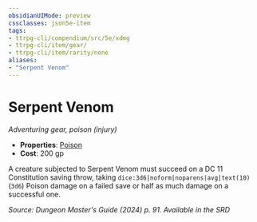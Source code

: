 ```yaml
---
obsidianUIMode: preview
cssclasses: json5e-item
tags:
- ttrpg-cli/compendium/src/5e/xdmg
- ttrpg-cli/item/gear/
- ttrpg-cli/item/rarity/none
aliases: 
- "Serpent Venom"
---
```

# Serpent Venom
*Adventuring gear, poison (injury)*  


- **Properties**: [Poison](Інструменти%20ДМ/CLI/rules/item-properties.md#Poison)
- **Cost**: 200 gp

A creature subjected to Serpent Venom must succeed on a DC 11 Constitution saving throw, taking `dice:3d6|noform|noparens|avg|text(10)` (`3d6`) Poison damage on a failed save or half as much damage on a successful one.

*Source: Dungeon Master's Guide (2024) p. 91. Available in the <span title='Systems Reference Document (5.2)'>SRD</span>*